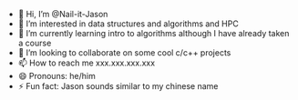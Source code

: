 - 👋 Hi, I’m @Nail-it-Jason
- 👀 I’m interested in data structures and algorithms and HPC
- 🌱 I’m currently learning intro to algorithms although I have already taken a course
- 💞️ I’m looking to collaborate on some cool c/c++ projects
- 📫 How to reach me xxx.xxx.xxx.xxx
- 😄 Pronouns: he/him
- ⚡ Fun fact: Jason sounds similar to my chinese name

<!---
Nail-it-Jason/Nail-it-Jason is a ✨ special ✨ repository because its `README.md` (this file) appears on your GitHub profile.
You can click the Preview link to take a look at your changes.
--->
